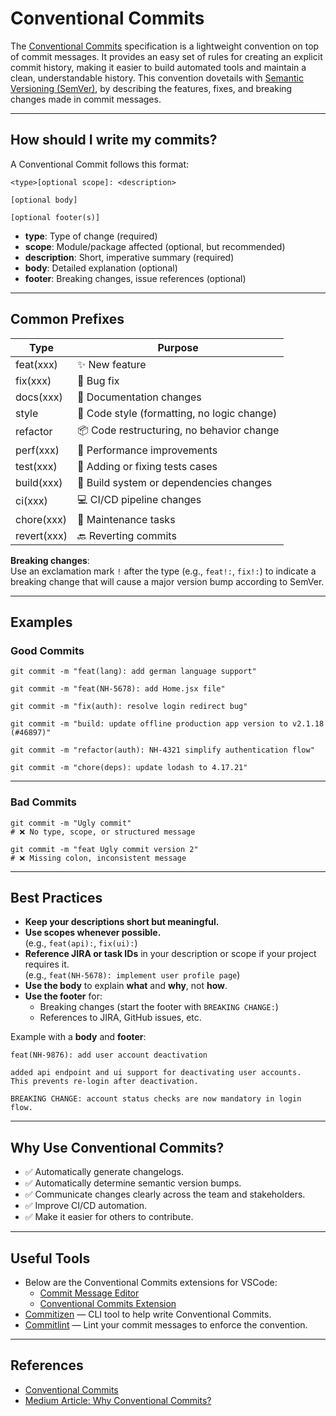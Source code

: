 # Conventional Commits

The [Conventional Commits](https://www.conventionalcommits.org/) specification is a lightweight convention on top of commit messages. It provides an easy set of rules for creating an explicit commit history, making it easier to build automated tools and maintain a clean, understandable history. This convention dovetails with [Semantic Versioning (SemVer)](https://semver.org/), by describing the features, fixes, and breaking changes made in commit messages.

---

## How should I write my commits?

A Conventional Commit follows this format:

```
<type>[optional scope]: <description>

[optional body]

[optional footer(s)]
```

- **type**: Type of change (required)
- **scope**: Module/package affected (optional, but recommended)
- **description**: Short, imperative summary (required)
- **body**: Detailed explanation (optional)
- **footer**: Breaking changes, issue references (optional)

---

## Common Prefixes

| Type           | Purpose                                  |
|----------------|-------------------------------------------------------------|
| feat(xxx)      | :sparkles: New feature                             |
| fix(xxx)       | :bug: Bug fix                                 |
| docs(xxx)      | :book: Documentation changes                   |
| style          | :gem: Code style (formatting, no logic change) |
| refactor       | :package: Code restructuring, no behavior change  |
| perf(xxx)      | :rocket: Performance improvements                |
| test(xxx)      | :rotating_light: Adding or fixing tests cases                 |
| build(xxx)     | :construction_worker: Build system or dependencies changes |
| ci(xxx)        | :computer: CI/CD pipeline changes                  |
| chore(xxx)     | :ticket: Maintenance tasks                       |
| revert(xxx)    | :back: Reverting commits                       |

**Breaking changes**:  
Use an exclamation mark `!` after the type (e.g., `feat!:`, `fix!:`) to indicate a breaking change that will cause a major version bump according to SemVer.

---

## Examples

### Good Commits

```
git commit -m "feat(lang): add german language support"
```

```
git commit -m "feat(NH-5678): add Home.jsx file"
```

```
git commit -m "fix(auth): resolve login redirect bug"
```

```
git commit -m "build: update offline production app version to v2.1.18 (#46897)"
```

```
git commit -m "refactor(auth): NH-4321 simplify authentication flow"
```

```
git commit -m "chore(deps): update lodash to 4.17.21"
```

---

### Bad Commits

```
git commit -m "Ugly commit"
# ❌ No type, scope, or structured message
```

```
git commit -m "feat Ugly commit version 2"
# ❌ Missing colon, inconsistent message
```

---

## Best Practices

- **Keep your descriptions short but meaningful.**
- **Use scopes whenever possible.**  
  (e.g., `feat(api):`, `fix(ui):`)
- **Reference JIRA or task IDs** in your description or scope if your project requires it.  
  (e.g., `feat(NH-5678): implement user profile page`)
- **Use the body** to explain **what** and **why**, not **how**.
- **Use the footer** for:
  - Breaking changes (start the footer with `BREAKING CHANGE:`)
  - References to JIRA, GitHub issues, etc.

Example with a **body** and **footer**:

```
feat(NH-9876): add user account deactivation

added api endpoint and ui support for deactivating user accounts.
This prevents re-login after deactivation.

BREAKING CHANGE: account status checks are now mandatory in login flow.
```

---

## Why Use Conventional Commits?

- ✅ Automatically generate changelogs.
- ✅ Automatically determine semantic version bumps.
- ✅ Communicate changes clearly across the team and stakeholders.
- ✅ Improve CI/CD automation.
- ✅ Make it easier for others to contribute.

---

## Useful Tools

- Below are the Conventional Commits extensions for VSCode:
  - [Commit Message Editor](https://marketplace.visualstudio.com/items?itemName=adam-bender.commit-message-editor) 
  - [Conventional Commits Extension](https://marketplace.visualstudio.com/items?itemName=vivaxy.vscode-conventional-commits) 
- [Commitizen](https://www.npmjs.com/package/commitizen) — CLI tool to help write Conventional Commits.
- [Commitlint](https://commitlint.js.org/) — Lint your commit messages to enforce the convention.

---

## References

- [Conventional Commits](https://www.conventionalcommits.org/)
- [Medium Article: Why Conventional Commits?](https://medium.com/neudesic-innovation/conventional-commits-a-better-way-78d6785c2e08)
